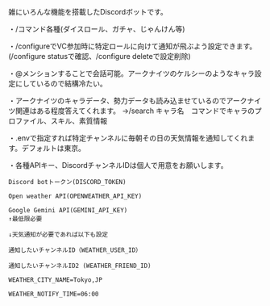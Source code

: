 雑にいろんな機能を搭載したDiscordボットです。

・/コマンド各種(ダイスロール、ガチャ、じゃんけん等)

・/configureでVC参加時に特定ロールに向けて通知が飛ぶよう設定できます。(/configure statusで確認、/configure deleteで設定削除)

・@メンションすることで会話可能。アークナイツのケルシーのようなキャラ設定にしているので結構冷たい。

・アークナイツのキャラデータ、勢力データも読み込ませているのでアークナイツ関連はある程度答えてくれます。
	 →/search キャラ名　コマンドでキャラのプロファイル、スキル、素質情報

・.envで指定すれば特定チャンネルに毎朝その日の天気情報を通知してくれます。デフォルトは東京。

・各種APIキー、DiscordチャンネルIDは個人で用意をお願いします。
    
	Discord botトークン(DISCORD_TOKEN)
 
	Open weather API(OPENWEATHER_API_KEY)
 
	Google Gemini API(GEMINI_API_KEY)
	↑最低限必要
 
	↓天気通知が必要であれば以下も設定
    
	通知したいチャンネルID（WEATHER_USER_ID）
    
	通知したいチャンネルID2 (WEATHER_FRIEND_ID)
    
	WEATHER_CITY_NAME=Tokyo,JP
    
	WEATHER_NOTIFY_TIME=06:00

   
